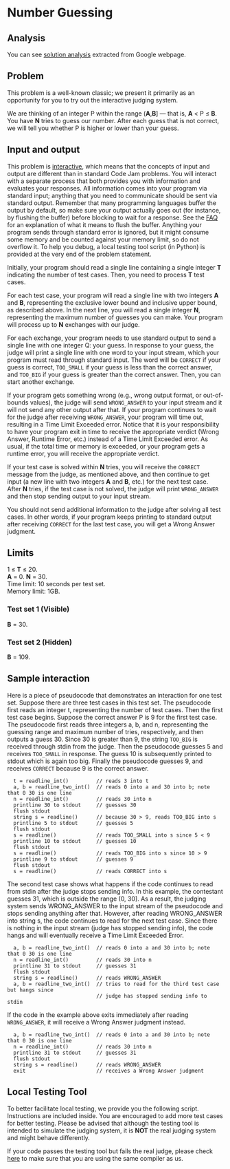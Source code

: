 # Number Guessing

## Analysis

You can see [solution analysis](/Practice%20Round/Number%20Guessing/analysis.md) extracted from Google webpage.

## Problem

This problem is a well-known classic; we present it primarily as an opportunity for you to try out the interactive judging system.

We are thinking of an integer P within the range (**A**,**B**] — that is, **A** < P ≤ **B**. You have **N** tries to guess our number. After each guess that is not correct, we will tell you whether P is higher or lower than your guess.

## Input and output

This problem is [interactive](https://codingcompetitions.withgoogle.com/kickstart/faq), which means that the concepts of input and output are different than in standard Code Jam problems. You will interact with a separate process that both provides you with information and evaluates your responses. All information comes into your program via standard input; anything that you need to communicate should be sent via standard output. Remember that many programming languages buffer the output by default, so make sure your output actually goes out (for instance, by flushing the buffer) before blocking to wait for a response. See the [FAQ](https://codingcompetitions.withgoogle.com/kickstart/faq) for an explanation of what it means to flush the buffer. Anything your program sends through standard error is ignored, but it might consume some memory and be counted against your memory limit, so do not overflow it. To help you debug, a local testing tool script (in Python) is provided at the very end of the problem statement.

Initially, your program should read a single line containing a single integer **T** indicating the number of test cases. Then, you need to process **T** test cases.

For each test case, your program will read a single line with two integers **A** and **B**, representing the exclusive lower bound and inclusive upper bound, as described above. In the next line, you will read a single integer **N**, representing the maximum number of guesses you can make. Your program will process up to **N** exchanges with our judge.

For each exchange, your program needs to use standard output to send a single line with one integer Q: your guess. In response to your guess, the judge will print a single line with one word to your input stream, which your program must read through standard input. The word will be `CORRECT` if your guess is correct, `TOO_SMALL` if your guess is less than the correct answer, and `TOO_BIG` if your guess is greater than the correct answer. Then, you can start another exchange.

If your program gets something wrong (e.g., wrong output format, or out-of-bounds values), the judge will send `WRONG_ANSWER` to your input stream and it will not send any other output after that. If your program continues to wait for the judge after receiving `WRONG_ANSWER`, your program will time out, resulting in a Time Limit Exceeded error. Notice that it is your responsibility to have your program exit in time to receive the appropriate verdict (Wrong Answer, Runtime Error, etc.) instead of a Time Limit Exceeded error. As usual, if the total time or memory is exceeded, or your program gets a runtime error, you will receive the appropriate verdict.

If your test case is solved within **N** tries, you will receive the `CORRECT` message from the judge, as mentioned above, and then continue to get input (a new line with two integers **A** and **B**, etc.) for the next test case. After **N** tries, if the test case is not solved, the judge will print `WRONG_ANSWER` and then stop sending output to your input stream.

You should not send additional information to the judge after solving all test cases. In other words, if your program keeps printing to standard output after receiving `CORRECT` for the last test case, you will get a Wrong Answer judgment.

## Limits

1 ≤ **T** ≤ 20.<br>
**A** = 0. **N** = 30.<br>
Time limit: 10 seconds per test set.<br>
Memory limit: 1GB.<br>

### Test set 1 (Visible)

**B** = 30.

### Test set 2 (Hidden)

**B** = 109.

## Sample interaction

Here is a piece of pseudocode that demonstrates an interaction for one test set. Suppose there are three test cases in this test set. The pseudocode first reads an integer t, representing the number of test cases. Then the first test case begins. Suppose the correct answer P is 9 for the first test case. The pseudocode first reads three integers a, b, and n, representing the guessing range and maximum number of tries, respectively, and then outputs a guess 30. Since 30 is greater than 9, the string `TOO_BIG` is received through stdin from the judge. Then the pseudocode guesses 5 and receives `TOO_SMALL` in response. The guess 10 is subsequently printed to stdout which is again too big. Finally the pseudocode guesses 9, and receives `CORRECT` because 9 is the correct answer.

```
  t = readline_int()         // reads 3 into t
  a, b = readline_two_int()  // reads 0 into a and 30 into b; note that 0 30 is one line
  n = readline_int()         // reads 30 into n
  printline 30 to stdout     // guesses 30
  flush stdout
  string s = readline()      // because 30 > 9, reads TOO_BIG into s
  printline 5 to stdout      // guesses 5
  flush stdout
  s = readline()             // reads TOO_SMALL into s since 5 < 9
  printline 10 to stdout     // guesses 10
  flush stdout
  s = readline()             // reads TOO_BIG into s since 10 > 9
  printline 9 to stdout      // guesses 9
  flush stdout
  s = readline()             // reads CORRECT into s
```

The second test case shows what happens if the code continues to read from stdin after the judge stops sending info. In this example, the contestant guesses 31, which is outside the range (0, 30]. As a result, the judging system sends WRONG_ANSWER to the input stream of the pseudocode and stops sending anything after that. However, after reading WRONG_ANSWER into string s, the code continues to read for the next test case. Since there is nothing in the input stream (judge has stopped sending info), the code hangs and will eventually receive a Time Limit Exceeded Error.

```
  a, b = readline_two_int()  // reads 0 into a and 30 into b; note that 0 30 is one line
  n = readline_int()         // reads 30 into n
  printline 31 to stdout     // guesses 31
  flush stdout
  string s = readline()      // reads WRONG_ANSWER
  a, b = readline_two_int()  // tries to read for the third test case but hangs since
                             // judge has stopped sending info to stdin
```

If the code in the example above exits immediately after reading `WRONG_ANSWER`, it will receive a Wrong Answer judgment instead.

```
  a, b = readline_two_int()  // reads 0 into a and 30 into b; note that 0 30 is one line
  n = readline_int()         // reads 30 into n
  printline 31 to stdout     // guesses 31
  flush stdout
  string s = readline()      // reads WRONG_ANSWER
  exit                       // receives a Wrong Answer judgment
```

## Local Testing Tool

To better facilitate local testing, we provide you the following script. Instructions are included inside. You are encouraged to add more test cases for better testing. Please be advised that although the testing tool is intended to simulate the judging system, it is **NOT** the real judging system and might behave differently.

If your code passes the testing tool but fails the real judge, please check [here](https://code.google.com/codejam/resources/faq#language-details) to make sure that you are using the same compiler as us.
